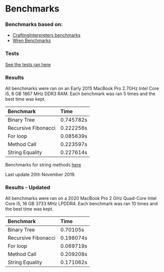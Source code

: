 # Benchmarks

### Benchmarks based on:

* [CraftingInterpreters benchmarks](https://github.com/munificent/craftinginterpreters/tree/master/test/benchmark)
* [Wren Benchmarks](https://github.com/wren-lang/wren/tree/master/test/benchmark)

### Tests
[See the tests ran here](https://github.com/Jason2605/Dictu/tree/develop/tests/benchmarks)

### Results

All benchmarks were ran on an Early 2015 MacBook Pro 2.7GHz Intel Core i5, 8 GB 1867 MHz DDR3 RAM. Each benchmark was ran 5 times and the best time was kept.

| Benchmark            | Time       |
|:---------------------|:-----------|
| Binary Tree          | 0.745782s  |
| Recursive Fibonacci  | 0.222256s  |
| For loop             | 0.085639s  |
| Method Call          | 0.223597s  |
| String Equality      | 0.227614s  |

Benchmarks for string methods [here](string-methods/README.md)

Last update 20th November 2019.

### Results - Updated

All benchmarks were ran on a 2020 MacBook Pro 2 GHz Quad-Core Intel Core i5, 16 GB 3733 MHz LPDDR4. Each benchmark was ran 10 times and the best time was kept.

| Benchmark            | Time       |
|:---------------------|:-----------|
| Binary Tree          | 0.70105s   |
| Recursive Fibonacci  | 0.198074s  |
| For loop             | 0.069719s  |
| Method Call          | 0.209208s  |
| String Equality      | 0.171062s  |